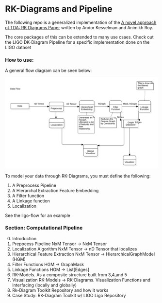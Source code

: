# RK-Diagrams and Pipeline

The following repo is a generalized implementation of the 
[A novel approach ot TDA: RK Diagrams Paper]() written by Andor Kesselman 
and Animikh Roy.

The core packages of this can be extended to many use csaes. Check out the 
LIGO DK-Diagram Pipeline for a specific implementation done on the LIGO dataset

### How to use:

A general flow diagram can be seen below: 

![rk-flow](imgs/rk-flow.png)

To model your data through RK-Diagrams, you must define the following: 

1. A Preprocess Pipeline
2. A Hierarchal Extraction Feature Embedding
3. A Filter function
4. A Linkage function
5. Localization

See the ligo-flow for an example


### Section: Computational Pipeline

0. Introduction
1. Prepocess Pipeline
   NxM Tensor -> NxM Tensor
2. Localization Algorithm
   NxM Tensor -> nD Tensor that localizes
3. Hierarchical Feature Extraction
   NxM Tensor -> HierarchicalGraphModel (HGM)
4. Filter Functions
   HGM -> GraphMask
5. Linkage Functions
   HGM -> List[Edges]
6. RK-Models. 
   As a composite structure built from 3,4,and 5
7. Visualization
   RK-Models -> RK-Diagrams. Visualization Functions and Interfacing (locally and globally)
8. Rk-Diagram Toolkit
   Repository and how it works
9. Case Study: RK-Diagram Toolkit w/ LIGO
   Ligo Repository

